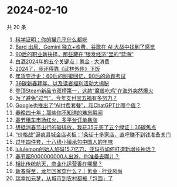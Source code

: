 # 2024-02-10

共 20 条

<!-- BEGIN 36KR -->
<!-- 最后更新时间 2024-02-10 03:02:21 +0800 -->
1. [科学证明：你的猫几乎什么都吃](https://36kr.com/p/2577331924674184)
1. [Bard 出局、Gemini 独立+收费，谷歌在 AI 大战中找到了感觉](https://36kr.com/p/2639999982582912)
1. [90后的职业新抉择，那些藏在“银发经济”里的“蓝海”](https://36kr.com/p/2639832293129353)
1. [白酒2024年的五个关键点｜氪金 · 大消费](https://36kr.com/p/2640570288962696)
1. [2024了，我还得靠《武林外传》下饭](https://36kr.com/p/2639918909389953)
1. [年货变迁史：60后的甜蜜回忆，90后的命题考试](https://36kr.com/p/2640500540588293)
1. [36碳新春拜年，以及读者福利活动大揭秘](https://36kr.com/p/2639918765490440)
1. [登顶Steam新品节双榜第一，这款“魔兽吃鸡”在海外突然爆火](https://36kr.com/p/2639724909575298)
1. [为了避免“过气”，今年支付宝五福有多努力？](https://36kr.com/p/2639827504991491)
1. [Google也推出了“AI付费套餐”，和ChatGPT比哪个值？](https://36kr.com/p/2639885359579396)
1. [春晚四十年：那些你不知道的难忘瞬间](https://36kr.com/p/2639571245924615)
1. [春节租车市场红火，多平台订单暴涨](https://36kr.com/p/2639630318797064)
1. [想抵消春节出行的碳排放，我花35元买了五个绿证｜36碳焦点](https://36kr.com/p/2638024539569280)
1. [“价格战”逼疯县城金店老板：1条街十多家店，直呼赚不到钱准备关门](https://36kr.com/p/2639692022939913)
1. [过年四件套，十八线小镇承包中国人的年味](https://36kr.com/p/2639874713207044)
1. [lululemon创始人加码15.7亿刀，亚玛芬如何打造新增长神话？](https://36kr.com/p/2639791877979272)
1. [春节超9000000000人出游，你准备去哪儿？](https://36kr.com/p/2639669691498760)
1. [相比传统航天，商业化运营香在哪里？](https://36kr.com/p/2639644898115846)
1. [新春将至，龙年回家穿什么？｜氪金 · 行业风尚](https://36kr.com/p/2640563928693897)
1. [瑞幸加元梦，从城市到农村都被「包围」了](https://36kr.com/p/2639930062994564)
<!-- END 36KR -->